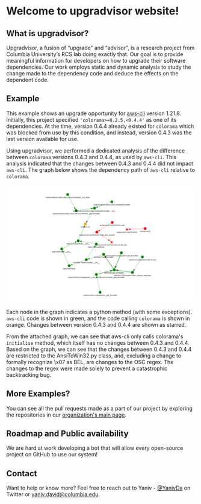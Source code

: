 
# Welcome to upgradvisor website!

## What is upgradvisor?

Upgradvisor, a fusion of “upgrade” and “advisor”, is a research project from Columbia University’s RCS lab doing exactly that. Our goal is to provide meaningful information for developers on how to upgrade their software dependencies. Our work employs static and dynamic analysis to study the change made to the dependency code and deduce the effects on the dependent code.

## Example

This example shows an upgrade opportunity for [aws-cli](https://github.com/aws/aws-cli/) version 1.21.8.
Initially, this project specified `'colorama>=0.2.5,<0.4.4'` as one of its dependencies. At the time, version 0.4.4 already existed for `colorama` which was blocked from use by this condition, and instead, version 0.4.3 was the last version available for use.

Using upgradvisor, we performed a dedicated analysis of the difference between `colorama` versions 0.4.3 and 0.4.4, as used by `aws-cli`. This analysis indicated that the changes between 0.4.3 and 0.4.4 did not impact `aws-cli`. The graph below shows the dependency path of `aws-cli` relative to `colorama`. 

![aws-cli_1.21.8__colorama__0.4.3__0.4.4](aws-cli_1.21.8__colorama__0.4.3__0.4.4.PNG)

Each node in the graph indicates a python method (with some exceptions). `aws-cli` code is shown in green, and the code calling `colorama` is shown in orange. Changes between version 0.4.3 and 0.4.4 are shown as starred.

From the attached graph, we can see that aws-cli only calls colorama's `initialise` method, which itself has no changes between 0.4.3 and 0.4.4.
Based on the graph, we can see that the changes between 0.4.3 and 0.4.4 are restricted to the AnsiToWin32.py class, and, excluding a change to formally recognize \x07 as BEL, are changes to the OSC regex. The changes to the regex were made solely to prevent a catastrophic backtracking bug.

## More Examples?

You can see all the pull requests made as a part of our project by exploring the repositories in our [organization's main page](https://github.com/upgradvisor).

## Roadmap and Public availability 

We are hard at work developing a bot that will allow every open-source project on GitHub to use our system!

## Contact

Want to help or know more? Feel free to reach out to Yaniv - [@YanivDa](https://twitter.com/YanivDa) on Twitter or yaniv.david@columbia.edu.
